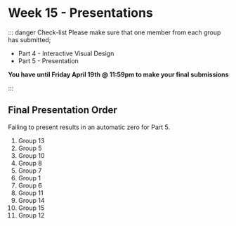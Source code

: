 # Week 15 - Presentations

::: danger Check-list
Please make sure that one member from each group has submitted;

- Part 4 - Interactive Visual Design
- Part 5 - Presentation

**You have until Friday April 19th @ 11:59pm to make your final submissions**

:::

## Final Presentation Order

Failing to present results in an automatic zero for Part 5.

1. Group 13
2. Group 5
3. Group 10
4. Group 8
5. Group 7
6. Group 1
7. Group 6
8. Group 11
9. Group 14
10. Group 15
11. Group 12
